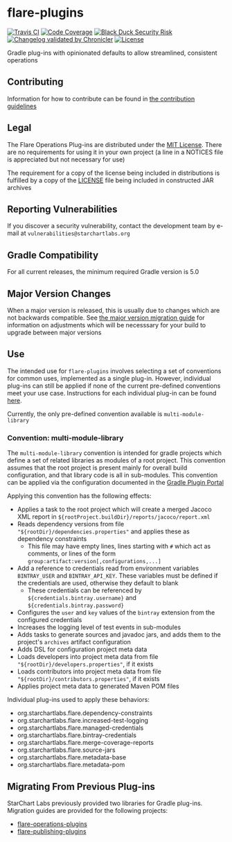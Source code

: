 # flare-plugins

[![Travis CI](https://img.shields.io/travis/com/StarChart-Labs/flare-plugins.svg?branch=master)](https://travis-ci.com/StarChart-Labs/flare-plugins) [![Code Coverage](https://img.shields.io/codecov/c/github/StarChart-Labs/flare-plugins.svg)](https://codecov.io/github/StarChart-Labs/flare-plugins) [![Black Duck Security Risk](https://copilot.blackducksoftware.com/github/repos/StarChart-Labs/flare-plugins/branches/master/badge-risk.svg)](https://copilot.blackducksoftware.com/github/repos/StarChart-Labs/flare-plugins/branches/master) [![Changelog validated by Chronicler](https://chronicler.starchartlabs.org/images/changelog-chronicler-success.png)](https://chronicler.starchartlabs.org/) [![License](https://img.shields.io/badge/License-MIT-blue.svg)](https://opensource.org/licenses/MIT)

Gradle plug-ins with opinionated defaults to allow streamlined, consistent operations

## Contributing

Information for how to contribute can be found in [the contribution guidelines](./docs/CONTRIBUTING.md)

## Legal

The Flare Operations Plug-ins are distributed under the [MIT License](https://opensource.org/licenses/MIT). There are no requirements for using it in your own project (a line in a NOTICES file is appreciated but not necessary for use)

The requirement for a copy of the license being included in distributions is fulfilled by a copy of the [LICENSE](./LICENSE) file being included in constructed JAR archives

## Reporting Vulnerabilities

If you discover a security vulnerability, contact the development team by e-mail at `vulnerabilities@starchartlabs.org`

## Gradle Compatibility

For all current releases, the minimum required Gradle version is 5.0

## Major Version Changes

When a major version is released, this is usually due to changes which are not backwards compatible. See [the major version migration guide](./docs/MAJOR_VERSION_MIGRATION_GUIDE.md) for information on adjustments which will be necesssary for your build to upgrade between major versions

## Use

The intended use for `flare-plugins` involves selecting a set of conventions for common uses, implemented as a single plug-in. However, individual plug-ins can still be applied if none of the current pre-defined conventions meet your use case. Instructions for each individual plug-in can be found [here](./docs/PLUGINS.md).

Currently, the only pre-defined convention available is `multi-module-library`

### Convention: multi-module-library

The `multi-module-library` convention is intended for gradle projects which define a set of related libraries as modules of a root project. This convention assumes that the root project is present mainly for overall build configuration, and that library code is all in sub-modules. This convention can be applied via the configuration documented in the [Gradle Plugin Portal](https://plugins.gradle.org/plugin/org.starchartlabs.flare.multi-module-library)

Applying this convention has the following effects:

- Applies a task to the root project which will create a merged Jacoco XML report in `${rootProject.buildDir}/reports/jacoco/report.xml`
- Reads dependency versions from file `"${rootDir}/dependencies.properties"` and applies these as dependency constraints
  - This file may have empty lines, lines starting with `#` which act as comments, or lines of the form `group:artifact:version[,configurations,...]`
- Add a reference to credentials read from environment variables `BINTRAY_USER` and `BINTRAY_API_KEY`. These variables must be defined if the credentials are used, otherwise they default to blank
  - These credentials can be referenced by `${credentials.bintray.username}` and `${credentials.bintray.password}`
- Configures the `user` and `key` values of the `bintray` extension from the configured credentials
- Increases the logging level of test events in sub-modules
- Adds tasks to generate sources and javadoc jars, and adds them to the project's `archives` artifact configuration
- Adds DSL for configuration project meta data
- Loads developers into project meta data from file `"${rootDir}/developers.properties"`, if it exists
- Loads contributors into project meta data from file `"${rootDir}/contributors.properties"`, if it exists
- Applies project meta data to generated Maven POM files

Individual plug-ins used to apply these behaviors:

- org.starchartlabs.flare.dependency-constraints
- org.starchartlabs.flare.increased-test-logging
- org.starchartlabs.flare.managed-credentials
- org.starchartlabs.flare.bintray-credentials
- org.starchartlabs.flare.merge-coverage-reports
- org.starchartlabs.flare.source-jars
- org.starchartlabs.flare.metadata-base
- org.starchartlabs.flare.metadata-pom

## Migrating From Previous Plug-ins

StarChart Labs previously provided two libraries for Gradle plug-ins. Migration guides are provided for the following projects:

- [flare-operations-plugins](./docs/FLARE_OPERATIONS_MIGRATION.md)
- [flare-publishing-plugins](./docs/FLARE_PUBLISHING_MIGRATION.md)
